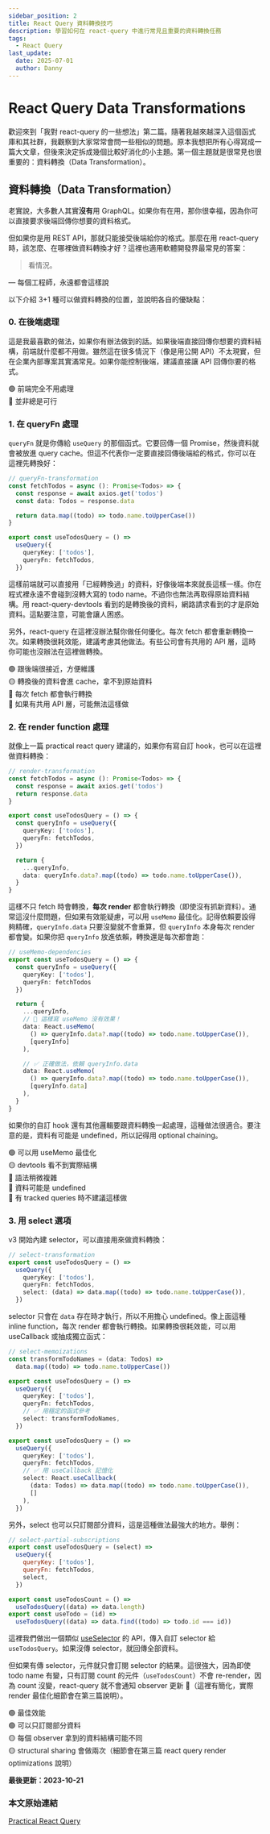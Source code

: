 ```yaml
---
sidebar_position: 2
title: React Query 資料轉換技巧
description: 學習如何在 react-query 中進行常見且重要的資料轉換任務
tags:
  - React Query
last_update:
  date: 2025-07-01
  author: Danny
---
```



# React Query Data Transformations

歡迎來到「我對 react-query 的一些想法」第二篇。隨著我越來越深入這個函式庫和其社群，我觀察到大家常常會問一些相似的問題。原本我想把所有心得寫成一篇大文章，但後來決定拆成幾個比較好消化的小主題。第一個主題就是很常見也很重要的：資料轉換（Data Transformation）。

## 資料轉換（Data Transformation）

老實說，大多數人其實**沒有**用 GraphQL。如果你有在用，那你很幸福，因為你可以直接要求後端回傳你想要的資料格式。

但如果你是用 REST API，那就只能接受後端給你的格式。那麼在用 react-query 時，該怎麼、在哪裡做資料轉換才好？這裡也適用軟體開發界最常見的答案：

> 看情況。

<p >
  — 每個工程師，永遠都會這樣說
</p>

以下介紹 3+1 種可以做資料轉換的位置，並說明各自的優缺點：

### 0. 在後端處理

這是我最喜歡的做法，如果你有辦法做到的話。如果後端直接回傳你想要的資料結構，前端就什麼都不用做。雖然這在很多情況下（像是用公開 API）不太現實，但在企業內部專案其實滿常見。如果你能控制後端，建議直接讓 API 回傳你要的格式。

🟢  前端完全不用處理<br/>
🔴  並非總是可行

### 1. 在 queryFn 處理

`queryFn` 就是你傳給 `useQuery` 的那個函式。它要回傳一個 Promise，然後資料就會被放進 query cache。但這不代表你一定要直接回傳後端給的格式，你可以在這裡先轉換好：

```ts
// queryFn-transformation
const fetchTodos = async (): Promise<Todos> => {
  const response = await axios.get('todos')
  const data: Todos = response.data

  return data.map((todo) => todo.name.toUpperCase())
}

export const useTodosQuery = () =>
  useQuery({
    queryKey: ['todos'],
    queryFn: fetchTodos,
  })
```

這樣前端就可以直接用「已經轉換過」的資料，好像後端本來就長這樣一樣。你在程式裡永遠不會碰到沒轉大寫的 todo name。不過你也無法再取得原始資料結構。用 react-query-devtools 看到的是轉換後的資料，網路請求看到的才是原始資料。這點要注意，可能會讓人困惑。

另外，react-query 在這裡沒辦法幫你做任何優化。每次 fetch 都會重新轉換一次。如果轉換很耗效能，建議考慮其他做法。有些公司會有共用的 API 層，這時你可能也沒辦法在這裡做轉換。

🟢  跟後端很接近，方便維護<br/>
🟡  轉換後的資料會進 cache，拿不到原始資料<br/>
🔴  每次 fetch 都會執行轉換<br/>
🔴  如果有共用 API 層，可能無法這樣做

### 2. 在 render function 處理

就像上一篇 practical react query 建議的，如果你有寫自訂 hook，也可以在這裡做資料轉換：

```ts
// render-transformation
const fetchTodos = async (): Promise<Todos> => {
  const response = await axios.get('todos')
  return response.data
}

export const useTodosQuery = () => {
  const queryInfo = useQuery({
    queryKey: ['todos'],
    queryFn: fetchTodos,
  })

  return {
    ...queryInfo,
    data: queryInfo.data?.map((todo) => todo.name.toUpperCase()),
  }
}
```

這樣不只 fetch 時會轉換，**每次 render** 都會執行轉換（即使沒有抓新資料）。通常這沒什麼問題，但如果有效能疑慮，可以用 `useMemo` 最佳化。記得依賴要設得夠精確，`queryInfo.data` 只要沒變就不會重算，但 `queryInfo` 本身每次 render 都會變。如果你把 `queryInfo` 放進依賴，轉換還是每次都會跑：

```ts
// useMemo-dependencies
export const useTodosQuery = () => {
  const queryInfo = useQuery({
    queryKey: ['todos'],
    queryFn: fetchTodos
  })

  return {
    ...queryInfo,
    // 🚨 這樣寫 useMemo 沒有效果！
    data: React.useMemo(
      () => queryInfo.data?.map((todo) => todo.name.toUpperCase()),
      [queryInfo]
    ),

    // ✅ 正確做法，依賴 queryInfo.data
    data: React.useMemo(
      () => queryInfo.data?.map((todo) => todo.name.toUpperCase()),
      [queryInfo.data]
    ),
  }
}
```

如果你的自訂 hook 還有其他邏輯要跟資料轉換一起處理，這種做法很適合。要注意的是，資料有可能是 undefined，所以記得用 optional chaining。

🟢  可以用 useMemo 最佳化<br/>
🟡  devtools 看不到實際結構<br/>
🔴  語法稍微複雜<br/>
🔴  資料可能是 undefined<br/>
🔴  有 tracked queries 時不建議這樣做<br/>

### 3. 用 select 選項

v3 開始內建 selector，可以直接用來做資料轉換：

```ts
// select-transformation
export const useTodosQuery = () =>
  useQuery({
    queryKey: ['todos'],
    queryFn: fetchTodos,
    select: (data) => data.map((todo) => todo.name.toUpperCase()),
  })
```

selector 只會在 `data` 存在時才執行，所以不用擔心 undefined。像上面這種 inline function，每次 render 都會執行轉換。如果轉換很耗效能，可以用 useCallback 或抽成獨立函式：

```ts
// select-memoizations
const transformTodoNames = (data: Todos) =>
  data.map((todo) => todo.name.toUpperCase())

export const useTodosQuery = () =>
  useQuery({
    queryKey: ['todos'],
    queryFn: fetchTodos,
    // ✅ 用穩定的函式參考
    select: transformTodoNames,
  })

export const useTodosQuery = () =>
  useQuery({
    queryKey: ['todos'],
    queryFn: fetchTodos,
    // ✅ 用 useCallback 記憶化
    select: React.useCallback(
      (data: Todos) => data.map((todo) => todo.name.toUpperCase()),
      []
    ),
  })
```

另外，select 也可以只訂閱部分資料，這是這種做法最強大的地方。舉例：

```js
// select-partial-subscriptions
export const useTodosQuery = (select) =>
  useQuery({
    queryKey: ['todos'],
    queryFn: fetchTodos,
    select,
  })

export const useTodosCount = () =>
  useTodosQuery((data) => data.length)
export const useTodo = (id) =>
  useTodosQuery((data) => data.find((todo) => todo.id === id))
```

這裡我們做出一個類似 [useSelector](https://react-redux.js.org/api/hooks#useselector) 的 API，傳入自訂 selector 給 `useTodosQuery`。如果沒傳 selector，就回傳全部資料。

但如果有傳 selector，元件就只會訂閱 selector 的結果。這很強大，因為即使 todo name 有變，只有訂閱 count 的元件（`useTodosCount`）不會 re-render，因為 count 沒變，react-query 就不會通知 observer 更新 🥳（這裡有簡化，實際 render 最佳化細節會在第三篇說明）。

🟢  最佳效能<br/>
🟢  可以只訂閱部分資料<br/>
🟡  每個 observer 拿到的資料結構可能不同<br/>
🟡  structural sharing 會做兩次（細節會在第三篇 react query render optimizations 說明）


**最後更新：2023-10-21**


### 本文原始連結

[Practical React Query](https://tkdodo.eu/blog/react-query-data-transformations)